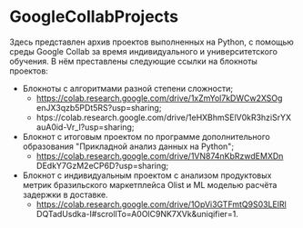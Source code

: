 # GoogleCollabProjects
Здесь представлен архив проектов выполненных на Python, с помощью среды Google Collab за время индивидуального и университетского обучения. 
В нём преставлены следующие ссылки на блокноты проектов:
- Блокноты с алгоритмами разной степени сложности;
  * https://colab.research.google.com/drive/1xZmYol7kDWCw2XSOg
 enJX3qzb5PDt5RS?usp=sharing; 
  * htps://colab.research.google.com/drive/1eHXBhmSElV0kR3hziSrYX
 auA0id-Vr_l?usp=sharing; 
- Блокнот с итоговым проектом по программе дополнительного образования "Прикладной анализ данных на Python";
  * https://colab.research.google.com/drive/1VN874nKbRzwdEMXDn
 DEdkY7GzM2eCP6D?usp=sharing;
- Блокнот с индивидуальным проектом с анализом продуктовых метрик бразильского маркетплейса Olist и ML
моделью расчёта задержки в доставке. 
  * https://colab.research.google.com/drive/1OpVi3GTFmtQ9S03LElRl
 DQTadUsdka-I#scrollTo=A0OlC9NK7XVk&uniqifier=1.
